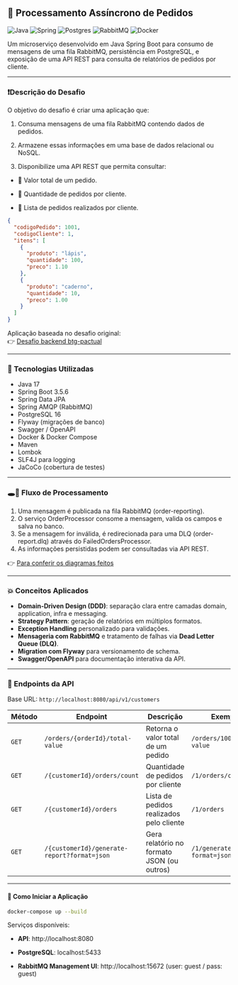
## 🧮 Processamento Assíncrono de Pedidos

![Java](https://img.shields.io/badge/java-%23ED8B00.svg?style=for-the-badge&logo=openjdk&logoColor=white)
![Spring](https://img.shields.io/badge/spring-%236DB33F.svg?style=for-the-badge&logo=spring&logoColor=white)
![Postgres](https://img.shields.io/badge/postgres-%23316192.svg?style=for-the-badge&logo=postgresql&logoColor=white)
![RabbitMQ](https://img.shields.io/badge/Rabbitmq-FF6600?style=for-the-badge&logo=rabbitmq&logoColor=white)
![Docker](https://img.shields.io/badge/docker-%230db7ed.svg?style=for-the-badge&logo=docker&logoColor=white)


Um microserviço desenvolvido em Java Spring Boot para consumo de mensagens de uma fila RabbitMQ, persistência em PostgreSQL, e exposição de uma API REST para consulta de relatórios de pedidos por cliente.

---

### ❗Descrição do Desafio

O objetivo do desafio é criar uma aplicação que:

1. Consuma mensagens de uma fila RabbitMQ contendo dados de pedidos.

2. Armazene essas informações em uma base de dados relacional ou NoSQL.

3. Disponibilize uma API REST que permita consultar:

- 🏅 Valor total de um pedido.

- 🏅 Quantidade de pedidos por cliente.

- 🏅 Lista de pedidos realizados por cliente.



```json 
{
  "codigoPedido": 1001,
  "codigoCliente": 1,
  "itens": [
    {
      "produto": "lápis",
      "quantidade": 100,
      "preco": 1.10
    },
    {
      "produto": "caderno",
      "quantidade": 10,
      "preco": 1.00
    }
  ]
}
```

Aplicação baseada no desafio original:  
👉 [Desafio backend btg-pactual](https://github.com/buildrun-tech/buildrun-desafio-backend-btg-pactual/blob/main/problem.md)

---
### 🧰 Tecnologias Utilizadas

- Java 17
- Spring Boot 3.5.6
- Spring Data JPA
- Spring AMQP (RabbitMQ)
- PostgreSQL 16
- Flyway (migrações de banco)
- Swagger / OpenAPI
- Docker & Docker Compose
- Maven
- Lombok
- SLF4J para logging
- JaCoCo (cobertura de testes)

---
### 🕳️🐇 Fluxo de Processamento

1. Uma mensagem é publicada na fila RabbitMQ (order-reporting).
2. O serviço OrderProcessor consome a mensagem, valida os campos e salva no banco.
3. Se a mensagem for inválida, é redirecionada para uma DLQ (order-report.dlq) através do FailedOrdersProcessor.
4. As informações persistidas podem ser consultadas via API REST.

👉 [Para conferir os diagramas feitos](diagrams/diagrams..md)


---

### 💥 Conceitos Aplicados

- **Domain-Driven Design (DDD)**: separação clara entre camadas domain, application, infra e messaging.
- **Strategy Pattern**: geração de relatórios em múltiplos formatos.
- **Exception Handling** personalizado para validações.
- **Mensageria com RabbitMQ** e tratamento de falhas via **Dead Letter Queue (DLQ)**.
- **Migration com Flyway** para versionamento de schema.
- **Swagger/OpenAPI** para documentação interativa da API.

---

### 🎏 Endpoints da API
Base URL: ``http://localhost:8080/api/v1/customers``

| Método | Endpoint                                    | Descrição                                  | Exemplo                          |
| ------ | ------------------------------------------- | ------------------------------------------ | -------------------------------- |
| `GET`  | `/orders/{orderId}/total-value`             | Retorna o valor total de um pedido         | `/orders/1001/total-value`       |
| `GET`  | `/{customerId}/orders/count`                | Quantidade de pedidos por cliente          | `/1/orders/count`                |
| `GET`  | `/{customerId}/orders`                      | Lista de pedidos realizados pelo cliente   | `/1/orders`                      |
| `GET`  | `/{customerId}/generate-report?format=json` | Gera relatório no formato JSON (ou outros) | `/1/generate-report?format=json` |


---

#### 📨 Como Iniciar a Aplicação
```bash
docker-compose up --build
```

Serviços disponíveis:

- **API**: http://localhost:8080

- **PostgreSQL**: localhost:5433

- **RabbitMQ Management UI**: http://localhost:15672
 (user: guest / pass: guest)

